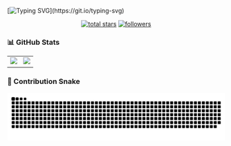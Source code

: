[![Typing SVG](https://readme-typing-svg.demolab.com?font=Fira+Code&duration=4000&pause=1000&color=29A795&center=true&width=435&lines=Hi%2C+I'm+Selm%C3%A8ne+Choukhi+!)](https://git.io/typing-svg)

<p align="center">
  <a href="https://github.com/ChoukhiSelmene?tab=repositories&sort=stargazers">
    <img alt="total stars" title="Total stars on GitHub" src="https://custom-icon-badges.demolab.com/github/stars/ChoukhiSelmene?color=55960c&style=for-the-badge&labelColor=488207&logo=star"/></a>
  <a href="https://github.com/ChoukhiSelmene?tab=followers">
    <img alt="followers" title="Follow me on Github" src="https://custom-icon-badges.demolab.com/github/followers/ChoukhiSelmene?color=236ad3&labelColor=1155ba&style=for-the-badge&logo=person-add&label=Follow&logoColor=white"/></a>
</p>


### 📊 GitHub Stats

<table>
  <tbody>
    <tr>
      <td>
        <picture>
          <source media="(prefers-color-scheme: dark)" srcset="https://github-readme-stats.vercel.app/api?username=ayangweb&theme=vue-dark&show_icons=true&hide_border=true">
          <source media="(prefers-color-scheme: light)" srcset="https://github-readme-stats.vercel.app/api?username=ayangweb&theme=vue&show_icons=true&hide_border=true">
          <img src="https://github-readme-stats.vercel.app/api?username=ayangweb&theme=vue&show_icons=true&hide_border=true">
        </picture>
      </td>
      <td>
        <picture>
          <source media="(prefers-color-scheme: dark)" srcset="https://github-readme-stats.vercel.app/api/top-langs/?username=ayangweb&theme=vue-dark&layout=compact&hide_border=true">
          <source media="(prefers-color-scheme: light)" srcset="https://github-readme-stats.vercel.app/api/top-langs/?username=ayangweb&theme=vue&layout=compact&hide_border=true">
          <img src="https://github-readme-stats.vercel.app/api/top-langs/?username=ayangweb&theme=vue&layout=compact&hide_border=true">
        </picture>
      </td>
    </tr>
  </tbody>
</table>

### 🐍 Contribution Snake

<picture>
  <source media="(prefers-color-scheme: dark)" srcset="https://raw.githubusercontent.com/ayangweb/ayangweb/master/assets/github-contribution-grid-snake-dark.svg">
  <source media="(prefers-color-scheme: light)" srcset="https://raw.githubusercontent.com/ayangweb/ayangweb/master/assets/github-contribution-grid-snake.svg">
  <img alt="github contribution grid snake animation" src="https://raw.githubusercontent.com/ayangweb/ayangweb/master/assets/github-contribution-grid-snake.svg">
</picture>
